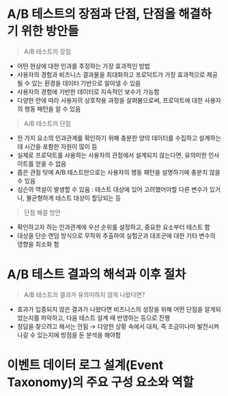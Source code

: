 # A/B 테스트의 장점과 단점, 단점을 해결하기 위한 방안들
> A/B 테스트의 장점
* 어떤 현상에 대한 인과를 추정하는 가장 효과적인 방법
* 사용자의 경험과 비즈니스 결과물을 최대화하고 프로덕트가 가장 효과적으로 제공될 수 있는 환경을 데이터 기반으로 알아낼 수 있음
* 사용자의 경험에 기반한 데이터로 지속적인 보수가 가능함
* 다양한 안에 따라 사용자의 상호작용 과정을 살펴봄으로써, 프로덕트에 대한 사용자의 행동 패턴을 알 수 있음
> A/B 테스트의 단점
* 한 가지 요소의 인과관계를 확인하기 위해 충분한 양의 데이터를 수집하고 설계하는데 시간을 포함한 자원이 많이 듬
* 실제로 프로덕트를 사용하는 사용자의 관점에서 설계되지 않는다면, 유의미한 인사이트를 얻을 수 없음
* 좁은 관점 탓에 A/B 테스트만으로는 사용자의 행동 패턴을 설명하기에 충분치 않을 수 있음
* 심슨의 역설이 발생할 수 있음 : 테스트 대상에 있어 고려했어야할 다른 변수가 있거나, 불균형하게 테스트 대상이 할당되는 등
> 단점 해결 방안
* 확인하고자 하는 인과관계에 우선 순위를 설정하고, 중요한 요소부터 테스트 함
* 대상을 단순 랜덤 방식으로 무작위 추출하여 실험군과 대조군에 대한 기타 변수의 영향을 최소화 함

# A/B 테스트 결과의 해석과 이후 절차
> A/B 테스트의 결과가 유의미하지 않게 나왔다면?
* 효과가 입증되지 않은 결과가 나왔다면 비즈니스의 성장을 위해 어떤 단점을 알게되었는지를 파악하고, 다음 테스트 설계 때 반영하는 등으로 진행
* 정답을 찾으려고 해서는 안됨 → 다양한 상황 속에서 대처, 즉 조금이나마 발전시켜나갈 수 있는지에 방점을 둔 분석을 해야함

# 이벤트 데이터 로그 설계(Event Taxonomy)의 주요 구성 요소와 역할

